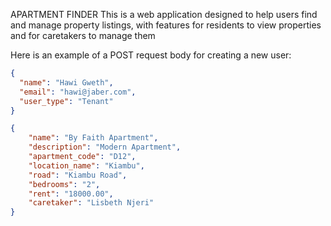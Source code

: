 APARTMENT FINDER 
This is a web application designed to help users find and manage property listings, with features for residents to view properties and for caretakers to manage them


Here is an example of a POST request body for creating a new user:

```json
{
  "name": "Hawi Gweth",
  "email": "hawi@jaber.com",
  "user_type": "Tenant"
}

{
    "name": "By Faith Apartment",
    "description": "Modern Apartment",
    "apartment_code": "D12",
    "location_name": "Kiambu",
    "road": "Kiambu Road",
    "bedrooms": "2",
    "rent": "18000.00",
    "caretaker": "Lisbeth Njeri"
}
